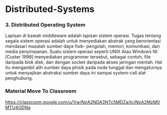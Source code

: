 # Distributed-Systems
### 3. Distributed Operating System
Lapisan di bawah middleware adalah lapisan sistem operasi. Tugas tentang segala sistem operasi adalah untuk menyediakan abstrak yang berorientasi mendasari masalah sumber daya fisik- pengolah, memori, komunikasi, dan media penyimpanan. Suatu sistem operasi seperti UNIX Atau Windows Nt [Custer 1998] menyediakan programmer tersebut, sebagai contoh, file daripada blok disk, dan dengan socket daripada akses jaringan mentah. Hal itu mengambil alih sumber daya phisik pada node tunggal dan mengaturnya untuk menyajikan abstraksi sumber daya ini sampai system-call alat penghubung.

### Material Move To Classroom
https://classroom.google.com/u/1/w/NzA2NDA3NTc5MDZa/tc/NzA2MzM0MTU4ODNa
